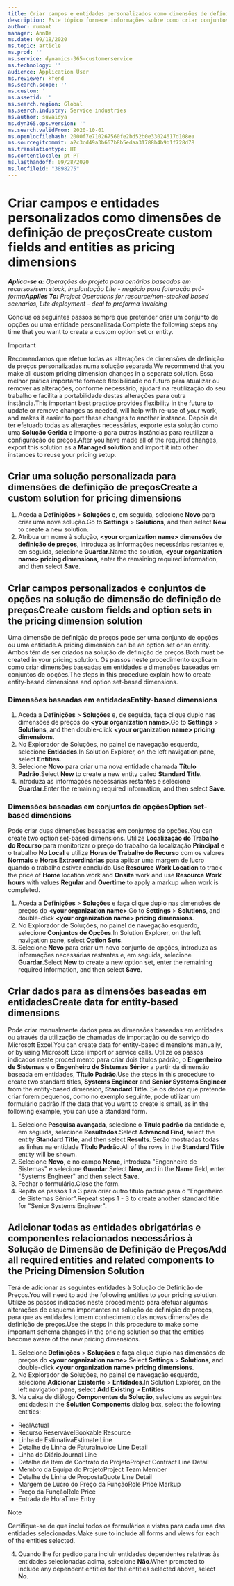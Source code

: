 ```yaml
---
title: Criar campos e entidades personalizados como dimensões de definição de preços
description: Este tópico fornece informações sobre como criar conjuntos de opções ou entidades personalizados.
author: rumant
manager: AnnBe
ms.date: 09/18/2020
ms.topic: article
ms.prod: ''
ms.service: dynamics-365-customerservice
ms.technology: ''
audience: Application User
ms.reviewer: kfend
ms.search.scope: ''
ms.custom: ''
ms.assetid: ''
ms.search.region: Global
ms.search.industry: Service industries
ms.author: suvaidya
ms.dyn365.ops.version: ''
ms.search.validFrom: 2020-10-01
ms.openlocfilehash: 2000f7e710267560fe2bd52b0e33024617d108ea
ms.sourcegitcommit: a2c3cd49a3b667b8b5edaa31788b4b9b1f728d78
ms.translationtype: HT
ms.contentlocale: pt-PT
ms.lasthandoff: 09/28/2020
ms.locfileid: "3898275"
---
```

# <a name="create-custom-fields-and-entities-as-pricing-dimensions"></a><span data-ttu-id="b0d88-103">Criar campos e entidades personalizados como dimensões de definição de preços</span><span class="sxs-lookup"><span data-stu-id="b0d88-103">Create custom fields and entities as pricing dimensions</span></span>

<span data-ttu-id="b0d88-104">_**Aplica-se a:** Operações do projeto para cenários baseados em recursos/sem stock, implantação Lite - negócio para faturação pró-forma_</span><span class="sxs-lookup"><span data-stu-id="b0d88-104">_**Applies To:** Project Operations for resource/non-stocked based scenarios, Lite deployment - deal to proforma invoicing_</span></span>

<span data-ttu-id="b0d88-105">Conclua os seguintes passos sempre que pretender criar um conjunto de opções ou uma entidade personalizada.</span><span class="sxs-lookup"><span data-stu-id="b0d88-105">Complete the following steps any time that you want to create a custom option set or entity.</span></span>

> [!IMPORTANT]
> <span data-ttu-id="b0d88-106">Recomendamos que efetue todas as alterações de dimensões de definição de preços personalizadas numa solução separada.</span><span class="sxs-lookup"><span data-stu-id="b0d88-106">We recommend that you make all custom pricing dimension changes in a separate solution.</span></span> <span data-ttu-id="b0d88-107">Essa melhor prática importante fornece flexibilidade no futuro para atualizar ou remover as alterações, conforme necessário, ajudará na reutilização do seu trabalho e facilita a portabilidade destas alterações para outra instância.</span><span class="sxs-lookup"><span data-stu-id="b0d88-107">This important best practice provides flexibility in the future to update or remove changes as needed, will help with re-use of your work, and makes it easier to port these changes to another instance.</span></span> <span data-ttu-id="b0d88-108">Depois de ter efetuado todas as alterações necessárias, exporte esta solução como uma **Solução Gerida** e importe-a para outras instâncias para reutilizar a configuração de preços.</span><span class="sxs-lookup"><span data-stu-id="b0d88-108">After you have made all of the required changes, export this solution as a **Managed solution** and import it into other instances to reuse your pricing setup.</span></span>


## <a name="create-a-custom-solution-for-pricing-dimensions"></a><span data-ttu-id="b0d88-109">Criar uma solução personalizada para dimensões de definição de preços</span><span class="sxs-lookup"><span data-stu-id="b0d88-109">Create a custom solution for pricing dimensions</span></span>
1. <span data-ttu-id="b0d88-110">Aceda a **Definições** > **Soluções** e, em seguida, selecione **Novo** para criar uma nova solução.</span><span class="sxs-lookup"><span data-stu-id="b0d88-110">Go to **Settings** > **Solutions**, and then select **New** to create a new solution.</span></span> 
2. <span data-ttu-id="b0d88-111">Atribua um nome à solução, **\<your organization name> dimensões de definição de preços**, introduza as informações necessárias restantes e, em seguida, selecione **Guardar**.</span><span class="sxs-lookup"><span data-stu-id="b0d88-111">Name the solution, **\<your organization name> pricing dimensions**, enter the remaining required information, and then select **Save**.</span></span>
  
## <a name="create-custom-fields-and-option-sets-in-the-pricing-dimension-solution"></a><span data-ttu-id="b0d88-112">Criar campos personalizados e conjuntos de opções na solução de dimensão de definição de preços</span><span class="sxs-lookup"><span data-stu-id="b0d88-112">Create custom fields and option sets in the pricing dimension solution</span></span>

<span data-ttu-id="b0d88-113">Uma dimensão de definição de preços pode ser uma conjunto de opções ou uma entidade.</span><span class="sxs-lookup"><span data-stu-id="b0d88-113">A pricing dimension can be an option set or an entity.</span></span> <span data-ttu-id="b0d88-114">Ambos têm de ser criados na solução de definição de preços.</span><span class="sxs-lookup"><span data-stu-id="b0d88-114">Both must be created in your pricing solution.</span></span> <span data-ttu-id="b0d88-115">Os passos neste procedimento explicam como criar dimensões baseadas em entidades e dimensões baseadas em conjuntos de opções.</span><span class="sxs-lookup"><span data-stu-id="b0d88-115">The steps in this procedure explain how to create entity-based dimensions and option set-based dimensions.</span></span>

### <a name="entity-based-dimensions"></a><span data-ttu-id="b0d88-116">Dimensões baseadas em entidades</span><span class="sxs-lookup"><span data-stu-id="b0d88-116">Entity-based dimensions</span></span>

1. <span data-ttu-id="b0d88-117">Aceda a **Definições** > **Soluções** e, de seguida, faça clique duplo nas dimensões de preços do **\<your organization name>**.</span><span class="sxs-lookup"><span data-stu-id="b0d88-117">Go to **Settings** > **Solutions**, and then double-click **\<your organization name> pricing dimensions**.</span></span>
2. <span data-ttu-id="b0d88-118">No Explorador de Soluções, no painel de navegação esquerdo, selecione **Entidades**.</span><span class="sxs-lookup"><span data-stu-id="b0d88-118">In Solution Explorer, on the left navigation pane, select **Entities**.</span></span>
3. <span data-ttu-id="b0d88-119">Selecione **Novo** para criar uma nova entidade chamada **Título Padrão**.</span><span class="sxs-lookup"><span data-stu-id="b0d88-119">Select **New** to create a new entity called **Standard Title**.</span></span> 
4. <span data-ttu-id="b0d88-120">Introduza as informações necessárias restantes e selecione **Guardar**.</span><span class="sxs-lookup"><span data-stu-id="b0d88-120">Enter the remaining required information, and then select **Save**.</span></span>


### <a name="option-set-based-dimensions"></a><span data-ttu-id="b0d88-121">Dimensões baseadas em conjuntos de opções</span><span class="sxs-lookup"><span data-stu-id="b0d88-121">Option set-based dimensions</span></span> 
<span data-ttu-id="b0d88-122">Pode criar duas dimensões baseadas em conjuntos de opções.</span><span class="sxs-lookup"><span data-stu-id="b0d88-122">You can create two option set-based dimensions.</span></span> <span data-ttu-id="b0d88-123">Utilize **Localização do Trabalho do Recurso** para monitorizar o preço do trabalho da localização **Principal** e o trabalho **No Local** e utilize **Horas de Trabalho do Recurso** com os valores **Normais** e **Horas Extraordinárias** para aplicar uma margem de lucro quando o trabalho estiver concluído.</span><span class="sxs-lookup"><span data-stu-id="b0d88-123">Use **Resource Work Location** to track the price of **Home** location work and **Onsite** work and use **Resource Work hours** with values **Regular** and **Overtime** to apply a markup when work is completed.</span></span>


1. <span data-ttu-id="b0d88-124">Aceda a **Definições** > **Soluções** e faça clique duplo nas dimensões de preços do **\<your organization name>**.</span><span class="sxs-lookup"><span data-stu-id="b0d88-124">Go to **Settings** > **Solutions**, and double-click  **\<your organization name> pricing dimensions**.</span></span> 
2. <span data-ttu-id="b0d88-125">No Explorador de Soluções, no painel de navegação esquerdo, selecione  **Conjuntos de Opções**.</span><span class="sxs-lookup"><span data-stu-id="b0d88-125">In Solution Explorer, on the left navigation pane, select  **Option Sets**.</span></span> 
3. <span data-ttu-id="b0d88-126">Selecione **Novo** para criar um novo conjunto de opções, introduza as informações necessárias restantes e, em seguida, selecione **Guardar**.</span><span class="sxs-lookup"><span data-stu-id="b0d88-126">Select **New** to create a new option set, enter the remaining required information, and then select **Save**.</span></span>

## <a name="create-data-for-entity-based-dimensions"></a><span data-ttu-id="b0d88-127">Criar dados para as dimensões baseadas em entidades</span><span class="sxs-lookup"><span data-stu-id="b0d88-127">Create data for entity-based dimensions</span></span>

<span data-ttu-id="b0d88-128">Pode criar manualmente dados para as dimensões baseadas em entidades ou através da utilização de chamadas de importação ou de serviço do Microsoft Excel.</span><span class="sxs-lookup"><span data-stu-id="b0d88-128">You can create data for entity-based dimensions manually, or by using Microsoft Excel import or service calls.</span></span> <span data-ttu-id="b0d88-129">Utilize os passos indicados neste procedimento para criar dois títulos padrão, o **Engenheiro de Sistemas** e o **Engenheiro de Sistemas Sénior** a partir da dimensão baseada em entidades, **Título Padrão**.</span><span class="sxs-lookup"><span data-stu-id="b0d88-129">Use the steps in this procedure to create two standard titles, **Systems Engineer** and **Senior Systems Engineer** from the entity-based dimension, **Standard Title**.</span></span> <span data-ttu-id="b0d88-130">Se os dados que pretende criar forem pequenos, como no exemplo seguinte, pode utilizar um formulário padrão.</span><span class="sxs-lookup"><span data-stu-id="b0d88-130">If the data that you want to create is small, as in the following example, you can use a standard form.</span></span>

1. <span data-ttu-id="b0d88-131">Selecione **Pesquisa avançada**, selecione o **Título padrão** da entidade e, em seguida, selecione **Resultados**.</span><span class="sxs-lookup"><span data-stu-id="b0d88-131">Select **Advanced Find**, select the entity **Standard Title**, and then select **Results**.</span></span> <span data-ttu-id="b0d88-132">Serão mostradas todas as linhas na entidade **Título Padrão**.</span><span class="sxs-lookup"><span data-stu-id="b0d88-132">All of the rows in the **Standard Title** entity will be shown.</span></span>
2. <span data-ttu-id="b0d88-133">Selecione **Novo**, e no campo **Nome**, introduza "Engenheiro de Sistemas" e selecione **Guardar**.</span><span class="sxs-lookup"><span data-stu-id="b0d88-133">Select **New**, and in the **Name** field, enter "Systems Engineer" and then select **Save**.</span></span>
3. <span data-ttu-id="b0d88-134">Fechar o formulário.</span><span class="sxs-lookup"><span data-stu-id="b0d88-134">Close the form.</span></span> 
4. <span data-ttu-id="b0d88-135">Repita os passos 1 a 3 para criar outro título padrão para o "Engenheiro de Sistemas Sénior".</span><span class="sxs-lookup"><span data-stu-id="b0d88-135">Repeat steps 1 - 3 to create another standard title for "Senior Systems Engineer".</span></span>

## <a name="add-all-required-entities-and-related-components-to-the-pricing-dimension-solution"></a><span data-ttu-id="b0d88-136">Adicionar todas as entidades obrigatórias e componentes relacionados necessários à Solução de Dimensão de Definição de Preços</span><span class="sxs-lookup"><span data-stu-id="b0d88-136">Add all required entities and related components to the Pricing Dimension Solution</span></span>
<span data-ttu-id="b0d88-137">Terá de adicionar as seguintes entidades à Solução de Definição de Preços.</span><span class="sxs-lookup"><span data-stu-id="b0d88-137">You will need to add the following entities to your pricing solution.</span></span> <span data-ttu-id="b0d88-138">Utilize os passos indicados neste procedimento para efetuar algumas alterações de esquema importantes na solução de definição de preços, para que as entidades tomem conhecimento das novas dimensões de definição de preços.</span><span class="sxs-lookup"><span data-stu-id="b0d88-138">Use the steps in this procedure to make some important schema changes in the pricing solution so that the entities become aware of the new pricing dimensions.</span></span>

1. <span data-ttu-id="b0d88-139">Selecione **Definições** > **Soluções** e faça clique duplo nas dimensões de preços do **\<your organization name>**.</span><span class="sxs-lookup"><span data-stu-id="b0d88-139">Select **Settings** > **Solutions**, and double-click **\<your organization name> pricing dimensions**.</span></span> 
2. <span data-ttu-id="b0d88-140">No Explorador de Soluções, no painel de navegação esquerdo, selecione **Adicionar Existente** > **Entidades**.</span><span class="sxs-lookup"><span data-stu-id="b0d88-140">In Solution Explorer, on the left navigation pane, select **Add Existing** > **Entities**.</span></span>
3. <span data-ttu-id="b0d88-141">Na caixa de diálogo **Componentes da Solução**, selecione as seguintes entidades:</span><span class="sxs-lookup"><span data-stu-id="b0d88-141">In the **Solution Components** dialog box, select the following entities:</span></span>

  - <span data-ttu-id="b0d88-142">Real</span><span class="sxs-lookup"><span data-stu-id="b0d88-142">Actual</span></span>
  - <span data-ttu-id="b0d88-143">Recurso Reservável</span><span class="sxs-lookup"><span data-stu-id="b0d88-143">Bookable Resource</span></span>
  - <span data-ttu-id="b0d88-144">Linha de Estimativa</span><span class="sxs-lookup"><span data-stu-id="b0d88-144">Estimate Line</span></span>
  - <span data-ttu-id="b0d88-145">Detalhe de Linha de Fatura</span><span class="sxs-lookup"><span data-stu-id="b0d88-145">Invoice Line Detail</span></span>
  - <span data-ttu-id="b0d88-146">Linha do Diário</span><span class="sxs-lookup"><span data-stu-id="b0d88-146">Journal Line</span></span>
  - <span data-ttu-id="b0d88-147">Detalhe de Item de Contrato do Projeto</span><span class="sxs-lookup"><span data-stu-id="b0d88-147">Project Contract Line Detail</span></span>
  - <span data-ttu-id="b0d88-148">Membro da Equipa do Projeto</span><span class="sxs-lookup"><span data-stu-id="b0d88-148">Project Team Member</span></span>
  - <span data-ttu-id="b0d88-149">Detalhe de Linha de Proposta</span><span class="sxs-lookup"><span data-stu-id="b0d88-149">Quote Line Detail</span></span>
  - <span data-ttu-id="b0d88-150">Margem de Lucro do Preço da Função</span><span class="sxs-lookup"><span data-stu-id="b0d88-150">Role Price Markup</span></span>
  - <span data-ttu-id="b0d88-151">Preço da Função</span><span class="sxs-lookup"><span data-stu-id="b0d88-151">Role Price</span></span> 
  - <span data-ttu-id="b0d88-152">Entrada de Hora</span><span class="sxs-lookup"><span data-stu-id="b0d88-152">Time Entry</span></span> 


> [!NOTE]
> <span data-ttu-id="b0d88-153">Certifique-se de que inclui todos os formulários e vistas para cada uma das entidades selecionadas.</span><span class="sxs-lookup"><span data-stu-id="b0d88-153">Make sure to include all forms and views for each of the entities selected.</span></span>

4. <span data-ttu-id="b0d88-154">Quando lhe for pedido para incluir entidades dependentes relativas às entidades selecionadas acima, selecione **Não**.</span><span class="sxs-lookup"><span data-stu-id="b0d88-154">When prompted to include any dependent entities for the entities selected above, select **No**.</span></span>

